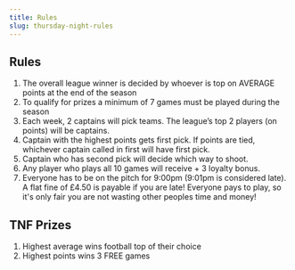 ```yaml
---
title: Rules
slug: thursday-night-rules
---
```


## Rules

1. The overall league winner is decided by whoever is top on
   AVERAGE points at the end of the season
2. To qualify for prizes a minimum of 7 games must be played
   during the season
3. Each week, 2 captains will pick teams. The league’s top 2
   players (on points) will be captains.
4. Captain with the highest points gets first pick. If points are
   tied, whichever captain called in first will have first pick.
5. Captain who has second pick will decide which way to shoot.
6. Any player who plays all 10 games will receive + 3 loyalty
   bonus.
7. Everyone has to be on the pitch for 9:00pm (9:01pm is considered late). A flat fine
of £4.50 is payable if you are late! Everyone pays to play, so it's only fair you are not wasting other peoples time and money!

## TNF Prizes
1. Highest average wins football top of their choice
2. Highest points wins 3 FREE games
